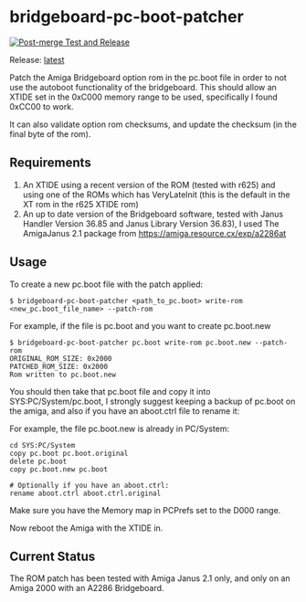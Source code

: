 # bridgeboard-pc-boot-patcher

[![Post-merge Test and Release](https://github.com/jfharden/bridgeboard-pc-boot-patcher/actions/workflows/post-merge.yml/badge.svg?branch=main)](https://github.com/jfharden/bridgeboard-pc-boot-patcher/actions/workflows/post-merge.yml)

Release: [latest](https://github.com/jfharden/bridgeboard-pc-boot-patcher/releases/latest)

Patch the Amiga Bridgeboard option rom in the pc.boot file in order to not use the autoboot functionality of the
bridgeboard. This should allow an XTIDE set in the 0xC000 memory range to be used, specifically I found 0xCC00 to work.

It can also validate option rom checksums, and update the checksum (in the final byte of the rom).

## Requirements

1. An XTIDE using a recent version of the ROM (tested with r625) and using one of the ROMs which has VeryLateInit (this
   is the default in the XT rom in the r625 XTIDE rom)
2. An up to date version of the Bridgeboard software, tested with Janus Handler Version 36.85 and Janus Library Version
   36.83), I used The AmigaJanus 2.1 package from https://amiga.resource.cx/exp/a2286at

## Usage

To create a new pc.boot file with the patch applied:

```
$ bridgeboard-pc-boot-patcher <path_to_pc.boot> write-rom <new_pc.boot_file_name> --patch-rom
```

For example, if the file is pc.boot and you want to create pc.boot.new

```
$ bridgeboard-pc-boot-patcher pc.boot write-rom pc.boot.new --patch-rom
ORIGINAL_ROM_SIZE: 0x2000
PATCHED_ROM_SIZE: 0x2000
Rom written to pc.boot.new
```

You should then take that pc.boot file and copy it into SYS:PC/System/pc.boot, I strongly suggest keeping a backup of
pc.boot on the amiga, and also if you have an aboot.ctrl file to rename it:

For example, the file pc.boot.new is already in PC/System:

```
cd SYS:PC/System
copy pc.boot pc.boot.original
delete pc.boot
copy pc.boot.new pc.boot

# Optionally if you have an aboot.ctrl:
rename aboot.ctrl aboot.ctrl.original
```

Make sure you have the Memory map in PCPrefs set to the D000 range.

Now reboot the Amiga with the XTIDE in.

## Current Status

The ROM patch has been tested with Amiga Janus 2.1 only, and only on an Amiga 2000 with an A2286 Bridgeboard.

